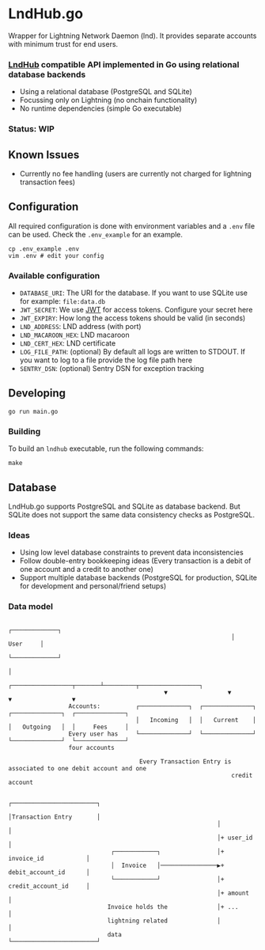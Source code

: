 # LndHub.go
Wrapper for Lightning Network Daemon (lnd). It provides separate accounts with minimum trust for end users.

### [LndHub](https://github.com/BlueWallet/LndHub) compatible API implemented in Go using relational database backends

* Using a relational database (PostgreSQL and SQLite)
* Focussing only on Lightning (no onchain functionality)
* No runtime dependencies (simple Go executable)

### Status: WIP

## Known Issues

* Currently no fee handling (users are currently not charged for lightning transaction fees)

## Configuration

All required configuration is done with environment variables and a `.env` file can be used.
Check the `.env_example` for an example.

```shell
cp .env_example .env
vim .env # edit your config
```

### Available configuration

+ `DATABASE_URI`: The URI for the database. If you want to use SQLite use for example: `file:data.db`
+ `JWT_SECRET`: We use [JWT](https://jwt.io/) for access tokens. Configure your secret here
+ `JWT_EXPIRY`: How long the access tokens should be valid (in seconds)
+ `LND_ADDRESS`: LND address (with port)
+ `LND_MACAROON_HEX`: LND macaroon
+ `LND_CERT_HEX`: LND certificate
+ `LOG_FILE_PATH`: (optional) By default all logs are written to STDOUT. If you want to log to a file provide the log file path here 
+ `SENTRY_DSN`: (optional) Sentry DSN for exception tracking


## Developing

```shell
go run main.go
```

### Building

To build an `lndhub` executable, run the following commands:

```shell
make
```


## Database 
LndHub.go supports PostgreSQL and SQLite as database backend. But SQLite does not support the same data consistency checks as PostgreSQL.

### Ideas
+ Using low level database constraints to prevent data inconsistencies
+ Follow double-entry bookkeeping ideas (Every transaction is a debit of one account and a credit to another one)
+ Support multiple database backends (PostgreSQL for production, SQLite for development and personal/friend setups)

### Data model

```
                                                               ┌─────────────┐                            
                                                               │    User     │                            
                                                               └─────────────┘                            
                                                                      │                                   
                                            ┌─────────────────┬───────┴─────────┬─────────────────┐       
                                            ▼                 ▼                 ▼                 ▼       
                 Accounts:          ┌──────────────┐  ┌──────────────┐  ┌──────────────┐  ┌──────────────┐
                                    │   Incoming   │  │   Current    │  │   Outgoing   │  │     Fees     │
                 Every user has     └──────────────┘  └──────────────┘  └──────────────┘  └──────────────┘
                 four accounts                                                                            
                                                                                                          
                                     Every Transaction Entry is associated to one debit account and one   
                                                               credit account                             
                                                                                                          
                                                           ┌────────────────────────┐                     
                                                           │Transaction Entry       │                     
                                                           │                        │                     
                                                           │+ user_id               │                     
                             ┌────────────┐                │+ invoice_id            │                     
                             │  Invoice   │────────────────▶+ debit_account_id      │                     
                             └────────────┘                │+ credit_account_id     │                     
                                                           │+ amount                │                     
                            Invoice holds the              │+ ...                   │                     
                            lightning related              │                        │                     
                            data                           └────────────────────────┘                     
                                                                                                          
```

